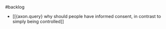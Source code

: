 #backlog 

- [[{axon.query} why should people have informed consent, in contrast to simply being controlled]]